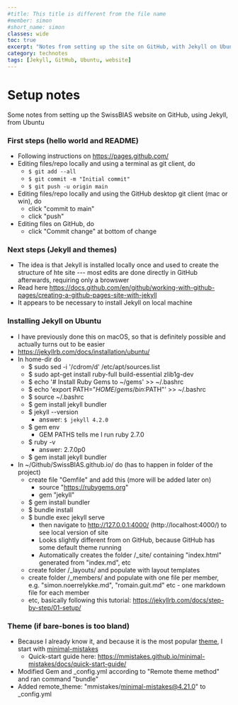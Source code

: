```yaml
---
#title: This title is different from the file name
#member: simon
#short_name: simon
classes: wide
toc: true
excerpt: "Notes from setting up the site on GitHub, with Jekyll on Ubuntu"
category: technotes
tags: [Jekyll, GitHub, Ubuntu, website]
---
```

# Setup notes
Some notes from setting up the SwissBIAS website on GitHub, using Jekyll, from Ubuntu
### First steps (hello world and README)
- Following instructions on https://pages.github.com/
- Editing files/repo locally and using a terminal as git client, do
  + `$ git add --all`
  + `$ git commit -m "Initial commit"`
  + `$ git push -u origin main`
- Editing files/repo locally and using the GitHub desktop git client (mac or win), do
  + click "commit to main"
  + click "push"
- Editing files on GitHub, do
  + click "Commit change" at bottom of change

### Next steps (Jekyll and themes)
- The idea is that Jekyll is installed locally once and used to create the structure of hte site --- most edits are done directly in GitHub afterwards, requiring only a browswer
- Read here https://docs.github.com/en/github/working-with-github-pages/creating-a-github-pages-site-with-jekyll
- It appears to be necessary to install Jekyll on local machine


### Installing Jekyll on Ubuntu
- I have previously done this on macOS, so that is definitely possible and actually turns out to be easier
- https://jekyllrb.com/docs/installation/ubuntu/
- In home-dir do
  - $ sudo sed -i '/cdrom/d' /etc/apt/sources.list
  - $ sudo apt-get install ruby-full build-essential zlib1g-dev
  - $ echo '# Install Ruby Gems to ~/gems' >> ~/.bashrc
  - $ echo 'export PATH="$HOME/gems/bin:$PATH"' >> ~/.bashrc
  - $ source ~/.bashrc
  - $ gem install jekyll bundler
  - $ jekyll --version
    + answer: `$ jekyll 4.2.0`
  - $ gem env
    + GEM PATHS tells me I run ruby 2.7.0 
  - $ ruby -v
    + answer: 2.7.0p0
  - $ gem install jekyll bundler
- In ~/Github/SwissBIAS.github.io/ do (has to happen in folder of the project)
  + create file "Gemfile" and add this (more will be added later on)
    * source "https://rubygems.org"
    * gem "jekyll"
  + $ gem install bundler
  + $ bundle install
  + $ bundle exec jekyll serve
    * then navigate to http://127.0.0.1:4000/ (http://localhost:4000/) to see local version of site
    * Looks slightly different from on GitHub, because GitHub has some default theme running
    * Automatically creates the folder /_site/ containing "index.html" generated from "index.md", etc
  + create folder /_layouts/ and populate with layout templates
  + create folder /_members/ and populate with one file per member, e.g. "simon.noerrelykke.md", "romain.guit.md" etc - one markdown file for each member
  + etc, basically following this tutorial: https://jekyllrb.com/docs/step-by-step/01-setup/
  

### Theme (if bare-bones is too bland)
- Because I already know it, and because it is the most popular [theme](https://github.com/topics/jekyll-theme), I start with [minimal-mistakes](https://github.com/mmistakes/minimal-mistakes)
  + Quick-start guide here: https://mmistakes.github.io/minimal-mistakes/docs/quick-start-guide/
- Modified Gem and _config.yml according to "Remote theme method" and ran command "bundle"
- Added remote_theme: "mmistakes/minimal-mistakes@4.21.0" to _config.yml
